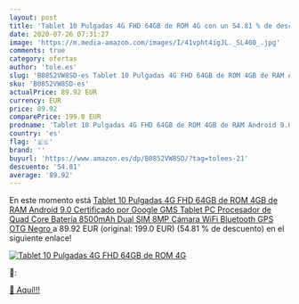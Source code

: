 ```yaml
---
layout: post
title: 'Tablet 10 Pulgadas 4G FHD 64GB de ROM 4G con un 54.81 % de descuento'
date: 2020-07-26 07:31:27
image: 'https://m.media-amazon.com/images/I/41vpht4igJL._SL400_.jpg'
comments: true
category: ofertas
author: 'tole.es'
slug: 'B0852VW8SD-es Tablet 10 Pulgadas 4G FHD 64GB de ROM 4GB de RAM Android...'
sku: 'B0852VW8SD-es'
actualPrice: 89.92 EUR
currency: EUR
price: 89.92
comparePrice: 199.0 EUR
prodname: 'Tablet 10 Pulgadas 4G FHD 64GB de ROM 4GB de RAM Android 9.0 Certificado por Google GMS Tablet PC Procesador de Quad Core Batería 8500mAh Dual SIM 8MP Cámara WiFi Bluetooth GPS OTG Negro '
country: 'es'
flag: '🇪🇸'
brand: ''
buyurl: 'https://www.amazon.es/dp/B0852VW8SD/?tag=tolees-21'
descuento: '54.81'
average: '89.92'
---
```


En este momento está [Tablet 10 Pulgadas 4G FHD 64GB de ROM 4GB de RAM Android 9.0 Certificado por Google GMS Tablet PC Procesador de Quad Core Batería 8500mAh Dual SIM 8MP Cámara WiFi Bluetooth GPS OTG Negro ](https://www.amazon.es/dp/B0852VW8SD/?tag=tolees-21) a 89.92 EUR (original: 199.0 EUR) (54.81 %  de descuento) en el siguiente enlace!

[![Tablet 10 Pulgadas 4G FHD 64GB de ROM 4G](https://m.media-amazon.com/images/I/41vpht4igJL._SL400_.jpg)](https://www.amazon.es/dp/B0852VW8SD/?tag=tolees-21)

🔎:


[🛒 Aquí!!!](https://www.amazon.es/dp/B0852VW8SD/?tag=tolees-21)
